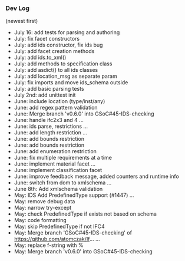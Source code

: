 ### **Dev Log**

(newest first)

-   July 16: add tests for parsing and authoring
-   July: fix facet constructors
-   July: add ids constructor, fix ids bug
-   July: add facet creation methods
-   July: add ids.to_xml()
-   July: add methods to specification class
-   July: add asdict() to all ids classes
-   July: add location_msg as separate param
-   July: fix imports and move ids_schema outside
-   July: add basic parsing tests
-   July 2nd: add unittest init
-   June: include location (type/inst/any)
-   June: add regex pattern validation
-   June: Merge branch 'v0.6.0' into GSoC\#45-IDS-checking
-   June: handle ifc2x3 and 4 …
-   June: ids parse, restrictions …
-   June: add length restriction …
-   June: add bounds restriction
-   June: add bounds restriction
-   June: add enumeration restriction
-   June: fix multiple requirements at a time
-   June: implement material facet …
-   June: implement classification facet
-   June: improve feedback message, added counters and runtime info
-   June: switch from dom to xmlschema …
-   June 8th: Add xmlschema validation
-   May: IDS Add PredefinedType support (\#1447) …
-   May: remove debug data
-   May: narrow try-except
-   May: check PredefinedType if exists not based on schema
-   May: code formatting
-   May: skip PredefinedType if not IFC4
-   May: Merge branch 'GSoC\#45-IDS-checking' of
    <https://github.com/atomczak/If>… …
-   May: replace f-string with %
-   May: Merge branch 'v0.6.0' into GSoC\#45-IDS-checking